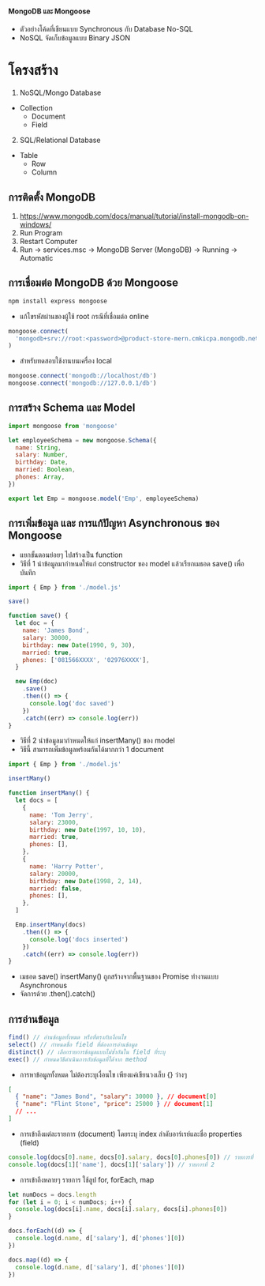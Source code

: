#### MongoDB และ Mongoose

- ตัวอย่างโค้ดที่เขียนแบบ Synchronous กับ Database No-SQL
- NoSQL จัดเก็บข้อมูลแบบ Binary JSON

# โครงสร้าง

1. NoSQL/Mongo Database

- Collection
  - Document
  - Field

2. SQL/Relational Database

- Table
  - Row
  - Column

## การติดตั้ง MongoDB

1. https://www.mongodb.com/docs/manual/tutorial/install-mongodb-on-windows/
2. Run Program
3. Restart Computer
4. Run -> services.msc -> MongoDB Server (MongoDB) -> Running -> Automatic

## การเชื่อมต่อ MongoDB ด้วย Mongoose

```sh
npm install express mongoose
```

- แก้ไขรหัสผ่านของผู้ใช้ root กรณีที่เชื่อมต่อ online

```js
mongoose.connect(
  'mongodb+srv://root:<password>@product-store-mern.cmkicpa.mongodb.net/?retryWrites=true&w=majority'
)
```

- สำหรับทดสอบใช้งานบนเครื่อง local

```js
mongoose.connect('mongodb://localhost/db')
mongoose.connect('mongodb://127.0.0.1/db')
```

## การสร้าง Schema และ Model

```js
import mongoose from 'mongoose'

let employeeSchema = new mongoose.Schema({
  name: String,
  salary: Number,
  birthday: Date,
  married: Boolean,
  phones: Array,
})

export let Emp = mongoose.model('Emp', employeeSchema)
```

## การเพิ่มข้อมูล และ การแก้ปัญหา Asynchronous ของ Mongoose

- แยกขั้นตอนย่อยๆ ไปสร้างเป็น function
- วิธีที่ 1 นำข้อมูลมากำหนดให้แก่ constructor ของ model แล้วเรียกเมธอด save() เพื่อบันทึก

```js
import { Emp } from './model.js'

save()

function save() {
  let doc = {
    name: 'James Bond',
    salary: 30000,
    birthday: new Date(1990, 9, 30),
    married: true,
    phones: ['081566XXXX', '02976XXXX'],
  }

  new Emp(doc)
    .save()
    .then(() => {
      console.log('doc saved')
    })
    .catch((err) => console.log(err))
}
```

- วิธีที่ 2 นำข้อมูลมากำหนดให้แก่ insertMany() ของ model
- วิธีนี้ สามารถเพิ่มข้อมูลพร้อมกันได้มากกว่า 1 document

```js
import { Emp } from './model.js'

insertMany()

function insertMany() {
  let docs = [
    {
      name: 'Tom Jerry',
      salary: 23000,
      birthday: new Date(1997, 10, 10),
      married: true,
      phones: [],
    },
    {
      name: 'Harry Potter',
      salary: 20000,
      birthday: new Date(1998, 2, 14),
      married: false,
      phones: [],
    },
  ]

  Emp.insertMany(docs)
    .then(() => {
      console.log('docs inserted')
    })
    .catch((err) => console.log(err))
}
```

- เมธอด save() insertMany() ถูกสร้างจากพื้นฐานของ Promise ทำงานแบบ Asynchronous
- จัดการด้วย .then().catch()

## การอ่านข้อมูล

```js
find() // อ่านข้อมูลทั้งหมด หรือที่ตรงกับเงื่อนไข
select() // กำหนดชื่อ field ที่ต้องการอ่านข้อมูล
distinct() // เลือกรายการข้อมูลแบบไม่ซ้ำกันใน field ที่ระบุ
exec() // กำหนดวิธีดำเนินการกับข้อมูลที่ได้จาก method
```

- การหาข้อมูลทั้งหมด ไม่ต้องระบุเงื่อนไข เพียงแค่เขียนวงเล็บ {} ว่างๆ

```json
[
  { "name": "James Bond", "salary": 30000 }, // document[0]
  { "name": "Flint Stone", "price": 25000 } // document[1]
  // ...
]
```

- การเข้าถึงแต่ละรายการ (document) โดยระบุ index ลำดับอาร์เรย์และชื่อ properties (field)

```js
console.log(docs[0].name, docs[0].salary, docs[0].phones[0]) // รายการที่ 1
console.log(docs[1]['name'], docs[1]['salary']) // รายการที่ 2
```

- การเข้าถึงหลายๆ รายการ ใช้ลูป for, forEach, map

```js
let numDocs = docs.length
for (let i = 0; i < numDocs; i++) {
  console.log(docs[i].name, docs[i].salary, docs[i].phones[0])
}
```

```js
docs.forEach((d) => {
  console.log(d.name, d['salary'], d['phones'][0])
})
```

```js
docs.map((d) => {
  console.log(d.name, d['salary'], d['phones'][0])
})
```
